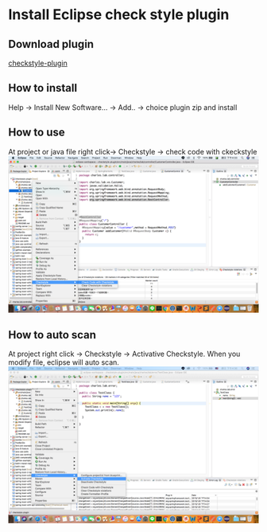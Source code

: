 # Install Eclipse check style plugin
## Download plugin
[checkstyle-plugin](https://checkstyle.org/eclipse-cs/#!/)

## How to install
Help -> Install New Software... -> Add.. -> choice plugin zip and install

## How to use
At project or java file right click-> Checkstyle -> check code with ckeckstyle
![Image](images/check-code-with-style.png)

## How to auto scan
At project right click -> Checkstyle -> Activative Checkstyle.
When you modify file, eclipse will auto scan.
![Image](images/activate-checkstyle.png)


